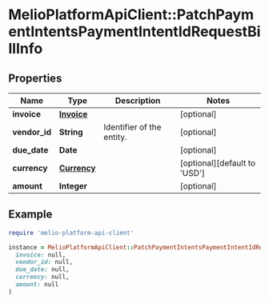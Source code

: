 # MelioPlatformApiClient::PatchPaymentIntentsPaymentIntentIdRequestBillInfo

## Properties

| Name | Type | Description | Notes |
| ---- | ---- | ----------- | ----- |
| **invoice** | [**Invoice**](Invoice.md) |  | [optional] |
| **vendor_id** | **String** | Identifier of the entity. | [optional] |
| **due_date** | **Date** |  | [optional] |
| **currency** | [**Currency**](Currency.md) |  | [optional][default to &#39;USD&#39;] |
| **amount** | **Integer** |  | [optional] |

## Example

```ruby
require 'melio-platform-api-client'

instance = MelioPlatformApiClient::PatchPaymentIntentsPaymentIntentIdRequestBillInfo.new(
  invoice: null,
  vendor_id: null,
  due_date: null,
  currency: null,
  amount: null
)
```

